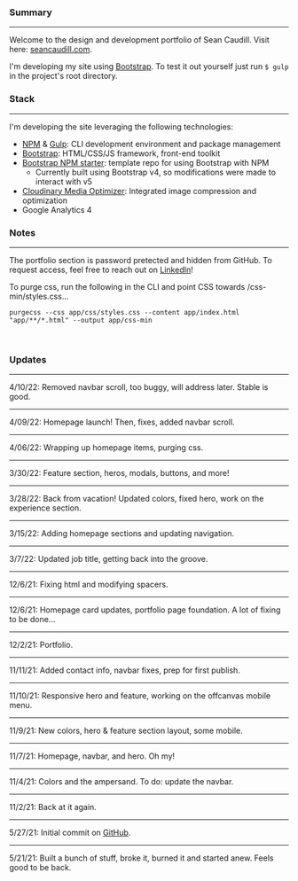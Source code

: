### Summary
***

Welcome to the design and development portfolio of Sean Caudill. Visit here: [seancaudill.com](https://seancaudill.com).

I'm developing my site using [Bootstrap](https://getbootstrap.com/). To test it out yourself just run `$ gulp` in the project's root directory.

### Stack
***

I'm developing the site leveraging the following technologies:

- [NPM](https://www.npmjs.com/) & [Gulp](https://gulpjs.com/): CLI development environment and package management
- [Bootstrap](https://getbootstrap.com/): HTML/CSS/JS framework, front-end toolkit
- [Bootstrap NPM starter](https://github.com/twbs/bootstrap-npm-starter): template repo for using Bootstrap with NPM
	- Currently built using Bootstrap v4, so modifications were made to interact with v5
- [Cloudinary Media Optimizer](https://cloudinary.com/products/media_optimizer): Integrated image compression and optimization
- Google Analytics 4

### Notes
***

The portfolio section is password pretected and hidden from GitHub. To request access, feel free to reach out on [LinkedIn](https://www.linkedin.com/in/sean-caudill-85729934/)!

To purge css, run the following in the CLI and point CSS towards /css-min/styles.css...
```
purgecss --css app/css/styles.css --content app/index.html "app/**/*.html" --output app/css-min
```
&nbsp;

### Updates

***

4/10/22: Removed navbar scroll, too buggy, will address later. Stable is good.

***

4/09/22: Homepage launch! Then, fixes, added navbar scroll.

***

4/06/22: Wrapping up homepage items, purging css.

***

3/30/22: Feature section, heros, modals, buttons, and more!

***

3/28/22: Back from vacation! Updated colors, fixed hero, work on the experience section.

***

3/15/22: Adding homepage sections and updating navigation.

***

3/7/22: Updated job title, getting back into the groove.

***

12/6/21: Fixing html and modifying spacers.

***

12/6/21: Homepage card updates, portfolio page foundation. A lot of fixing to be done...

***

12/2/21: Portfolio.

***

11/11/21: Added contact info, navbar fixes, prep for first publish.

***

11/10/21: Responsive hero and feature, working on the offcanvas mobile menu.

***

11/9/21: New colors, hero & feature section layout, some mobile.

***

11/7/21: Homepage, navbar, and hero. Oh my!

***

11/4/21: Colors and the ampersand. To do: update the navbar.

***

11/2/21: Back at it again.

***

5/27/21: Initial commit on [GitHub](https://github.com/shcaudill/website).

***

5/21/21: Built a bunch of stuff, broke it, burned it and started anew. Feels good to be back.
